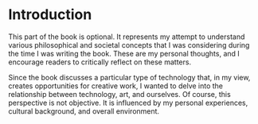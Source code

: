 # Introduction

This part of the book is optional. 
It represents my attempt to understand various philosophical and societal concepts that I was considering during the time I was writing the book. 
These are my personal thoughts, and I encourage readers to critically reflect on these matters.

Since the book discusses a particular type of technology that, in my view, creates opportunities for creative work, I wanted to delve into the relationship between technology, art, and ourselves. Of course, this perspective is not objective. 
It is influenced by my personal experiences, cultural background, and overall environment.